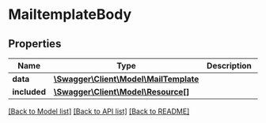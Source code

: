 # MailtemplateBody

## Properties
Name | Type | Description | Notes
------------ | ------------- | ------------- | -------------
**data** | [**\Swagger\Client\Model\MailTemplate**](MailTemplate.md) |  | [optional] 
**included** | [**\Swagger\Client\Model\Resource[]**](Resource.md) |  | [optional] 

[[Back to Model list]](../../README.md#documentation-for-models) [[Back to API list]](../../README.md#documentation-for-api-endpoints) [[Back to README]](../../README.md)

